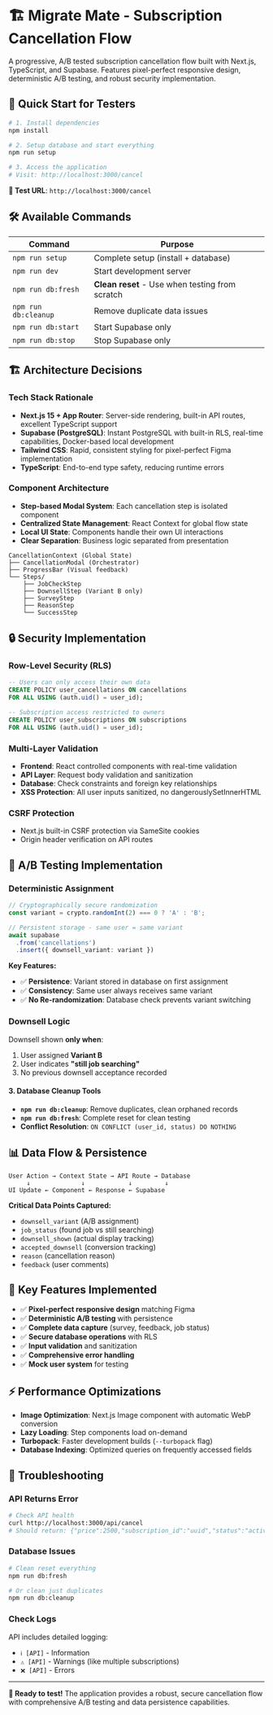 # 🏗️ Migrate Mate - Subscription Cancellation Flow

A progressive, A/B tested subscription cancellation flow built with Next.js, TypeScript, and Supabase. Features pixel-perfect responsive design, deterministic A/B testing, and robust security implementation.

## 🚀 Quick Start for Testers

```bash
# 1. Install dependencies
npm install

# 2. Setup database and start everything
npm run setup

# 3. Access the application
# Visit: http://localhost:3000/cancel
```

**🎯 Test URL**: `http://localhost:3000/cancel`

## 🛠️ Available Commands

| Command | Purpose |
|---------|---------|
| `npm run setup` | Complete setup (install + database) |
| `npm run dev` | Start development server |
| `npm run db:fresh` | **Clean reset** - Use when testing from scratch |
| `npm run db:cleanup` | Remove duplicate data issues |
| `npm run db:start` | Start Supabase only |
| `npm run db:stop` | Stop Supabase only |

## 🏗️ Architecture Decisions

### **Tech Stack Rationale**
- **Next.js 15 + App Router**: Server-side rendering, built-in API routes, excellent TypeScript support
- **Supabase (PostgreSQL)**: Instant PostgreSQL with built-in RLS, real-time capabilities, Docker-based local development
- **Tailwind CSS**: Rapid, consistent styling for pixel-perfect Figma implementation
- **TypeScript**: End-to-end type safety, reducing runtime errors

### **Component Architecture**
- **Step-based Modal System**: Each cancellation step is isolated component
- **Centralized State Management**: React Context for global flow state
- **Local UI State**: Components handle their own UI interactions
- **Clear Separation**: Business logic separated from presentation

```
CancellationContext (Global State)
├── CancellationModal (Orchestrator)
├── ProgressBar (Visual feedback)
└── Steps/
    ├── JobCheckStep
    ├── DownsellStep (Variant B only)
    ├── SurveyStep
    ├── ReasonStep
    └── SuccessStep
```

## 🔒 Security Implementation

### **Row-Level Security (RLS)**
```sql
-- Users can only access their own data
CREATE POLICY user_cancellations ON cancellations 
FOR ALL USING (auth.uid() = user_id);

-- Subscription access restricted to owners
CREATE POLICY user_subscriptions ON subscriptions 
FOR ALL USING (auth.uid() = user_id);
```

### **Multi-Layer Validation**
- **Frontend**: React controlled components with real-time validation
- **API Layer**: Request body validation and sanitization  
- **Database**: Check constraints and foreign key relationships
- **XSS Protection**: All user inputs sanitized, no dangerouslySetInnerHTML

### **CSRF Protection**
- Next.js built-in CSRF protection via SameSite cookies
- Origin header verification on API routes

## 🧬 A/B Testing Implementation

### **Deterministic Assignment**
```typescript
// Cryptographically secure randomization
const variant = crypto.randomInt(2) === 0 ? 'A' : 'B';

// Persistent storage - same user = same variant
await supabase
  .from('cancellations')
  .insert({ downsell_variant: variant })
```

**Key Features:**
- ✅ **Persistence**: Variant stored in database on first assignment
- ✅ **Consistency**: Same user always receives same variant  
- ✅ **No Re-randomization**: Database check prevents variant switching

### **Downsell Logic**
Downsell shown **only when**:
1. User assigned **Variant B**
2. User indicates **"still job searching"**
3. No previous downsell acceptance recorded

#### **3. Database Cleanup Tools**
- **`npm run db:cleanup`**: Remove duplicates, clean orphaned records
- **`npm run db:fresh`**: Complete reset for clean testing
- **Conflict Resolution**: `ON CONFLICT (user_id, status) DO NOTHING`

## 📊 Data Flow & Persistence

```
User Action → Context State → API Route → Database
     ↓              ↓            ↓         ↓
UI Update ← Component ← Response ← Supabase
```

**Critical Data Points Captured:**
- `downsell_variant` (A/B assignment)
- `job_status` (found job vs still searching)
- `downsell_shown` (actual display tracking)
- `accepted_downsell` (conversion tracking)
- `reason` (cancellation reason)
- `feedback` (user comments)

## 🎯 Key Features Implemented

- ✅ **Pixel-perfect responsive design** matching Figma
- ✅ **Deterministic A/B testing** with persistence
- ✅ **Complete data capture** (survey, feedback, job status)
- ✅ **Secure database operations** with RLS
- ✅ **Input validation** and sanitization
- ✅ **Comprehensive error handling**
- ✅ **Mock user system** for testing

## ⚡ Performance Optimizations

- **Image Optimization**: Next.js Image component with automatic WebP conversion
- **Lazy Loading**: Step components load on-demand
- **Turbopack**: Faster development builds (`--turbopack` flag)
- **Database Indexing**: Optimized queries on frequently accessed fields

## 🚨 Troubleshooting

### **API Returns Error**
```bash
# Check API health
curl http://localhost:3000/api/cancel
# Should return: {"price":2500,"subscription_id":"uuid","status":"active"}
```

### **Database Issues**
```bash
# Clean reset everything
npm run db:fresh

# Or clean just duplicates
npm run db:cleanup
```

### **Check Logs**
API includes detailed logging:
- `ℹ️ [API]` - Information
- `⚠️ [API]` - Warnings (like multiple subscriptions)  
- `❌ [API]` - Errors

---

**🎉 Ready to test!** The application provides a robust, secure cancellation flow with comprehensive A/B testing and data persistence capabilities.
